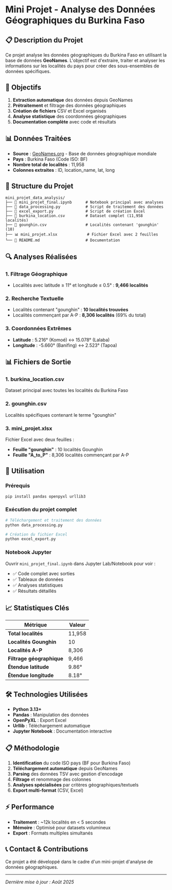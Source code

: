 # Mini Projet - Analyse des Données Géographiques du Burkina Faso

## 📋 Description du Projet

Ce projet analyse les données géographiques du Burkina Faso en utilisant la base de données **GeoNames**. L'objectif est d'extraire, traiter et analyser les informations sur les localités du pays pour créer des sous-ensembles de données spécifiques.

## 🎯 Objectifs

1. **Extraction automatique** des données depuis GeoNames
2. **Prétraitement** et filtrage des données géographiques  
3. **Création de fichiers** CSV et Excel organisés
4. **Analyse statistique** des coordonnées géographiques
5. **Documentation complète** avec code et résultats

## 📊 Données Traitées

- **Source** : [GeoNames.org](http://www.geonames.org/) - Base de données géographique mondiale
- **Pays** : Burkina Faso (Code ISO: BF)
- **Nombre total de localités** : 11,958
- **Colonnes extraites** : ID, location_name, lat, long

## 📁 Structure du Projet

```
mini_projet_data_analysis/
├── 📓 mini_projet_final.ipynb      # Notebook principal avec analyses
├── 🐍 data_processing.py           # Script de traitement des données
├── 🐍 excel_export.py              # Script de création Excel
├── 📄 burkina_location.csv         # Dataset complet (11,958 localités)
├── 📄 gounghin.csv                 # Localités contenant 'gounghin' (10)
├── 📊 mini_projet.xlsx             # Fichier Excel avec 2 feuilles
└── 📖 README.md                    # Documentation
```

## 🔍 Analyses Réalisées

### 1. **Filtrage Géographique**
- Localités avec latitude ≥ 11° et longitude ≤ 0.5° : **9,466 localités**

### 2. **Recherche Textuelle** 
- Localités contenant "gounghin" : **10 localités trouvées**
- Localités commençant par A-P : **8,306 localités** (69% du total)

### 3. **Coordonnées Extrêmes**
- **Latitude** : 5.216° (Komoé) ↔ 15.078° (Lalaba)
- **Longitude** : -5.660° (Banifing) ↔ 2.523° (Tapoa)

## 📊 Fichiers de Sortie

### 1. **burkina_location.csv**
Dataset principal avec toutes les localités du Burkina Faso

### 2. **gounghin.csv**  
Localités spécifiques contenant le terme "gounghin"

### 3. **mini_projet.xlsx**
Fichier Excel avec deux feuilles :
- **Feuille "gounghin"** : 10 localités Gounghin
- **Feuille "A_to_P"** : 8,306 localités commençant par A-P

## 🚀 Utilisation

### Prérequis
```bash
pip install pandas openpyxl urllib3
```

### Exécution du projet complet
```bash
# Téléchargement et traitement des données
python data_processing.py

# Création du fichier Excel
python excel_export.py
```

### Notebook Jupyter
Ouvrir `mini_projet_final.ipynb` dans Jupyter Lab/Notebook pour voir :
- ✅ Code complet avec sorties
- ✅ Tableaux de données 
- ✅ Analyses statistiques
- ✅ Résultats détaillés

## 📈 Statistiques Clés

| Métrique | Valeur |
|----------|--------|
| **Total localités** | 11,958 |
| **Localités Gounghin** | 10 |
| **Localités A-P** | 8,306 |
| **Filtrage géographique** | 9,466 |
| **Étendue latitude** | 9.86° |
| **Étendue longitude** | 8.18° |

## 🛠️ Technologies Utilisées

- **Python 3.13+**
- **Pandas** : Manipulation des données
- **OpenPyXL** : Export Excel
- **Urllib** : Téléchargement automatique
- **Jupyter Notebook** : Documentation interactive

## 📋 Méthodologie

1. **Identification** du code ISO pays (BF pour Burkina Faso)
2. **Téléchargement automatique** depuis GeoNames
3. **Parsing** des données TSV avec gestion d'encodage
4. **Filtrage** et renommage des colonnes
5. **Analyses spécialisées** par critères géographiques/textuels
6. **Export multi-format** (CSV, Excel)

## ⚡ Performance

- **Traitement** : ~12k localités en < 5 secondes
- **Mémoire** : Optimisé pour datasets volumineux
- **Export** : Formats multiples simultanés

## 📞 Contact & Contributions

Ce projet a été développé dans le cadre d'un mini-projet d'analyse de données géographiques.

---

*Dernière mise à jour : Août 2025*